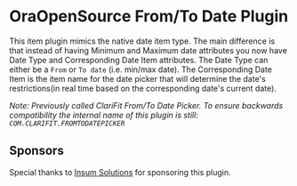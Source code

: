 # OraOpenSource From/To Date Plugin

This item plugin mimics the native date item type. The main difference is that instead of having Minimum and Maximum date attributes you now have Date Type and Corresponding Date Item attributes. The Date Type can either be a `From` or `To date` (i.e. min/max date). The Corresponding Date Item is the item name for the date picker that will determine the date's restrictions(in real time based on the corresponding date's current date).

*Note: Previously called ClariFit From/To Date Picker. To ensure backwards compatibility the internal name of this plugin is still: `COM.CLARIFIT.FROMTODATEPICKER`*

## Sponsors

Special thanks to [Insum Solutions](http://www.insum.ca) for sponsoring this plugin.
